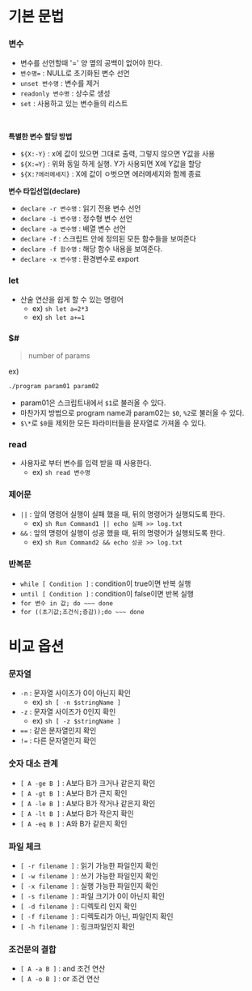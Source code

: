 # 기본 문법

### 변수

 - 변수를 선언할때 '=' 양 옆의 공백이 없어야 한다.
 - `변수명=` : NULL로 초기화된 변수 선언
 - `unset 변수명` : 변수를 제거
 - `readonly 변수명` : 상수로 생성
 - `set` : 사용하고 있는 변수들의 리스트

<br/>

**특별한 변수 할당 방법**

 - `${X:-Y}` : x에 값이 있으면 그대로 출력, 그렇지 않으면 Y값을 사용
 - `${X:=Y}` : 위와 동일 하게 실행. Y가 사용되면 X에 Y값을 할당
 - `${X:?에러메세지}` : X에 값이 ㅇ벗으면 에러메세지와 함께 종료

**변수 타입선업(declare)**

 - `declare -r 변수명` : 읽기 전용 변수 선언
 - `declare -i 변수명` : 정수형 변수 선언
 - `declare -a 변수명` : 배열 변수 선언
 - `declare -f` : 스크립트 안에 정의된 모든 함수들을 보여준다
 - `declare -f 함수명` : 해당 함수 내용을 보여준다.
 - `declare -x 변수명` : 환경변수로 export

### let

 - 산술 연산을 쉽게 할 수 있는 명령어
   - ex) ```sh let a=2*3```
   - ex) ```sh let a+=1```

### $\#

 > number of params

ex)
```sh
./program param01 param02
```

 - param01은 스크립트내에서 `$1`로 불러올 수 있다.
 - 마찬가지 방법으로 program name과 param02는 `$0`, `%2`로 불러올 수 있다.
 - `$\*`로 `$0`을 제외한 모든 파라미터들을 문자열로 가져올 수 있다.

### read

 - 사용자로 부터 변수를 입력 받을 때 사용한다.
   - ex) ```sh read 변수명```

### 제어문

 - `||` : 앞의 명령어 실행이 실패 했을 때, 뒤의 명령어가 실행되도록 한다.
   - ex) ```sh Run Command1 || echo 실패 >> log.txt ```
 - `&&` : 앞의 명령어 실행이 성공 했을 때, 뒤의 명령어가 실행되도록 한다.
   - ex) ```sh Run Command2 && echo 성공 >> log.txt ```

### 반복문

 - `while [ Condition ]` : condition이 true이면 반복 실행
 - `until [ Condition ]` : condition이 false이면 반복 실행
 - `for 변수 in 값; do ~~~ done`
 - `for ((초기값;조건식;증감));do ~~~ done`

# 비교 옵션

### 문자열

 - `-n` : 문자열 사이즈가 0이 아닌지 확인
   - ex) ```sh [ -n $stringName ]```
 - `-z` : 문자열 사이즈가 0인지 확인
   - ex) ```sh [ -z $stringName ]```
 - `==` : 같은 문자열인지 확인
 - `!=` : 다른 문자열인지 확인

### 숫자 대소 관계

- `[ A -ge B ]` : A보다 B가 크거나 같은지 확인
- `[ A -gt B ]` : A보다 B가 큰지 확인
- `[ A -le B ]` : A보다 B가 작거나 같은지 확인
- `[ A -lt B ]` : A보다 B가 작은지 확인
- `[ A -eq B ]` : A와 B가 같은지 확인

### 파일 체크

 - `[ -r filename ]` : 읽기 가능한 파일인지 확인
 - `[ -w filename ]` : 쓰기 가능한 파일인지 확인
 - `[ -x filename ]` : 실행 가능한 파일인지 확인
 - `[ -s filename ]` : 파일 크기가 0이 아닌지 확인
 - `[ -d filename ]` : 디렉토리 인지 확인
 - `[ -f filename ]` : 디렉토리가 아닌, 파일인지 확인
 - `[ -h filename ]` : 링크파일인지 확인

### 조건문의 결합

 - `[ A -a B ]` : and 조건 연산
 - `[ A -o B ]` : or 조건 연산
